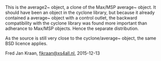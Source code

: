 This is the average2~ object, a clone of the Max/MSP average~ object. It should have been an
object in the cyclone library, but because it already contained a average~ object with a 
control outlet, the backward compatibility with the cyclone library was found more important
than adherance to Max/MSP objects. Hence the separate distribution.

As the source is still very close to the cyclone/average~ object, the same BSD licence applies.

Fred Jan Kraan, fjkraan@xs4all.nl, 2015-12-13

